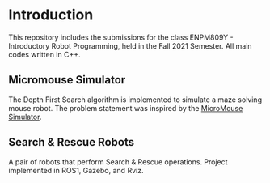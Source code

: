 # Introduction

This repository includes the submissions for the class ENPM809Y - Introductory Robot Programming, held in the Fall 2021 Semester. All main codes written in C++.

## Micromouse Simulator

The Depth First Search algorithm is implemented to simulate a maze solving mouse robot. The problem statement was inspired by the <a href="https://github.com/mackorone/mms" target="_blank">MicroMouse Simulator</a>.



## Search & Rescue Robots

A pair of robots that perform Search & Rescue operations. Project implemented in ROS1, Gazebo, and Rviz.
